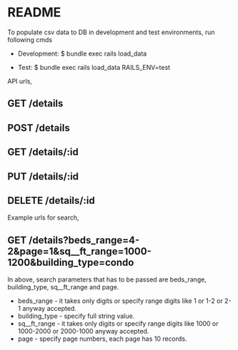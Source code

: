 # README

To populate csv data to DB in development and test environments, run following cmds

* Development: 
$ bundle exec rails load_data 

* Test:
$ bundle exec rails load_data RAILS_ENV=test

API urls,
## GET /details
## POST /details
## GET /details/:id
## PUT /details/:id
## DELETE /details/:id

Example urls for search,

## GET /details?beds_range=4-2&page=1&sq__ft_range=1000-1200&building_type=condo

In above, search parameters that has to be passed are beds_range, building_type, sq__ft_range and page.

* beds_range - it takes only digits or specify range digits like 1 or 1-2 or 2-1 anyway accepted.
* building_type - specify full string value.
* sq__ft_range - it takes only digits or specify range digits like 1000 or 1000-2000 or 2000-1000 anyway accepted.
* page - specify page numbers, each page has 10 records.